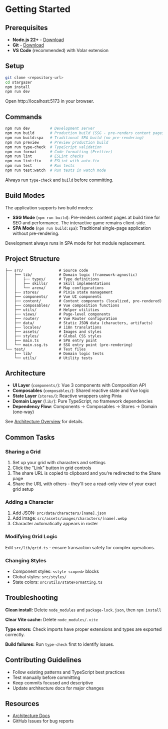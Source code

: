 # Getting Started

## Prerequisites

- **Node.js 22+** - [Download](https://nodejs.org/)
- **Git** - [Download](https://git-scm.com/)
- **VS Code** (recommended) with Volar extension

## Setup

```bash
git clone <repository-url>
cd stargazer
npm install
npm run dev
```

Open http://localhost:5173 in your browser.

## Commands

```bash
npm run dev         # Development server
npm run build       # Production build (SSG - pre-renders content pages)
npm run build:spa   # Traditional SPA build (no pre-rendering)
npm run preview     # Preview production build
npm run type-check  # TypeScript validation
npm run format      # Code formatting (Prettier)
npm run lint        # ESLint checks
npm run lint:fix    # ESLint with auto-fix
npm run test        # Run tests
npm run test:watch  # Run tests in watch mode
```

Always run `type-check` and `build` before committing.

## Build Modes

The application supports two build modes:

- **SSG Mode** (`npm run build`): Pre-renders content pages at build time for SEO and performance. The interactive game remains client-side.
- **SPA Mode** (`npm run build:spa`): Traditional single-page application without pre-rendering.

Development always runs in SPA mode for hot module replacement.

## Project Structure

```
├── src/                # Source code
│   ├── lib/            # Domain logic (framework-agnostic)
│   │   ├── types/      # Type definitions
│   │   ├── skills/     # Skill implementations
│   │   └── arena/      # Map configurations
│   ├── stores/         # Pinia state management
│   ├── components/     # Vue UI components
│   ├── content/        # Content components (localized, pre-rendered)
│   ├── composables/    # Vue composition functions
│   ├── utils/          # Helper utilities
│   ├── views/          # Page-level components
│   ├── router/         # Vue Router configuration
│   ├── data/           # Static JSON data (characters, artifacts)
│   ├── locales/        # i18n translations
│   ├── assets/         # Images and styles
│   ├── styles/         # Global CSS styles
│   ├── main.ts         # SPA entry point
│   └── main.ssg.ts     # SSG entry point (pre-rendering)
└── test/               # Test files
    ├── lib/            # Domain logic tests
    └── utils/          # Utility tests
```

## Architecture

- **UI Layer** (`components/`): Vue 3 components with Composition API
- **Composables** (`composables/`): Shared reactive state and Vue logic
- **State Layer** (`stores/`): Reactive wrappers using Pinia
- **Domain Layer** (`lib/`): Pure TypeScript, no framework dependencies
- **Dependency Flow**: Components → Composables → Stores → Domain (one-way)

See [Architecture Overview](./ARCHITECTURE.md) for details.

## Common Tasks

### Sharing a Grid

1. Set up your grid with characters and settings
2. Click the "Link" button in grid controls
3. The share URL is copied to clipboard and you're redirected to the Share page
4. Share the URL with others - they'll see a read-only view of your exact grid setup

### Adding a Character

1. Add JSON: `src/data/characters/[name].json`
2. Add image: `src/assets/images/characters/[name].webp`
3. Character automatically appears in roster

### Modifying Grid Logic

Edit `src/lib/grid.ts` - ensure transaction safety for complex operations.

### Changing Styles

- Component styles: `<style scoped>` blocks
- Global styles: `src/styles/`
- State colors: `src/utils/stateFormatting.ts`

## Troubleshooting

**Clean install:** Delete `node_modules` and `package-lock.json`, then `npm install`

**Clear Vite cache:** Delete `node_modules/.vite`

**Type errors:** Check imports have proper extensions and types are exported correctly.

**Build failures:** Run `type-check` first to identify issues.

## Contributing Guidelines

- Follow existing patterns and TypeScript best practices
- Test manually before committing
- Keep commits focused and descriptive
- Update architecture docs for major changes

## Resources

- [Architecture Docs](./ARCHITECTURE.md)
- GitHub Issues for bug reports
